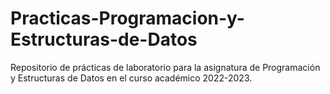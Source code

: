 # Practicas-Programacion-y-Estructuras-de-Datos
Repositorio de prácticas de laboratorio para la asignatura de Programación y Estructuras de Datos en el curso académico 2022-2023.
